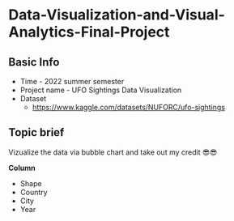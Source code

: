 # Data-Visualization-and-Visual-Analytics-Final-Project
## Basic Info
- Time - 2022 summer semester
- Project name - UFO Sightings Data Visualization
- Dataset
	- https://www.kaggle.com/datasets/NUFORC/ufo-sightings


## Topic brief
Vizualize the data via bubble chart and take out my credit 😎😎

**Column**
- Shape
- Country
- City
- Year